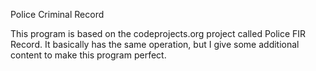 Police Criminal Record

This program is based on the codeprojects.org project called Police FIR Record. It basically has the same operation, but I give some additional content to make this program perfect.

